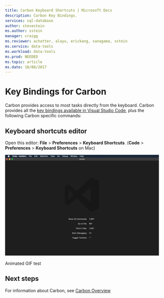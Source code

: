 ```yaml
---
title: Carbon Keyboard Shortcuts | Microsoft Docs
description: Carbon Key Bindings.
services: sql-database
author: stevestein
ms.author: sstein
manager: craigg
ms.reviewer: achatter, alayu, erickang, sanagama, sstein
ms.service: data-tools
ms.workload: data-tools
ms.prod: NEEDED
ms.topic: article
ms.date: 10/08/2017
---
```

# Key Bindings for Carbon

Carbon provides access to most tasks directly from the keyboard. Carbon provides all the [key bindings available in Visual Studio Code](https://code.visualstudio.com/docs/getstarted/keybindings), plus the following Carbon specific commands:


## Keyboard shortcuts editor 

Open this editor: **File** > **Preferences** > **Keyboard Shortcuts**. (**Code** > **Preferences** > **Keyboard Shortcuts** on Mac)

![This is an animated gif](media/key-bindings/keyboard-shortcuts.gif)

Animated GIF test



## Next steps
For information about Carbon, see [Carbon Overview](overview.md)
